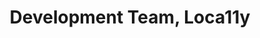 ---
name: Barbara
title: Development Team, Loca11y
tags:
  - loca11y
picture: ../../images/team/Ta11yCat.png
---